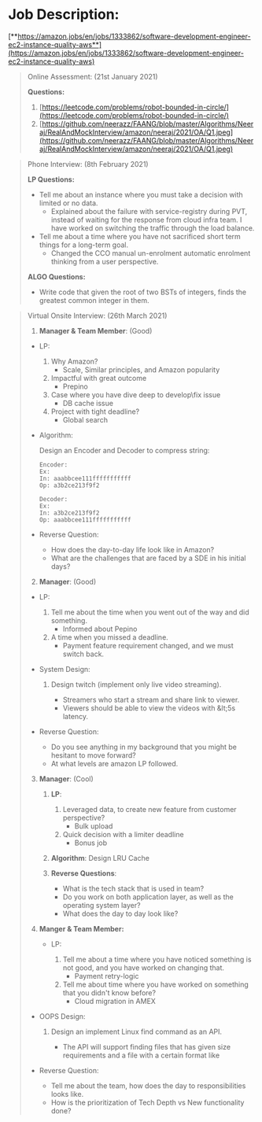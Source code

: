 # Job Description:

[**https://amazon.jobs/en/jobs/1333862/software-development-engineer-ec2-instance-quality-aws**](https://amazon.jobs/en/jobs/1333862/software-development-engineer-ec2-instance-quality-aws)

>Online Assessment: (21st January 2021)
>
>**Questions:**
>1. [https://leetcode.com/problems/robot-bounded-in-circle/](https://leetcode.com/problems/robot-bounded-in-circle/)
>2. [https://github.com/neerazz/FAANG/blob/master/Algorithms/Neeraj/RealAndMockInterview/amazon/neeraj/2021/OA/Q1.jpeg](https://github.com/neerazz/FAANG/blob/master/Algorithms/Neeraj/RealAndMockInterview/amazon/neeraj/2021/OA/Q1.jpeg)

>Phone Interview: (8th February 2021)
>
>**LP Questions:**
>
>- Tell me about an instance where you must take a decision with limited or no data.
>    - Explained about the failure with service-registry during PVT, instead of waiting for the response from cloud infra team. I have worked on switching the traffic through the load balance.
>- Tell me about a time where you have not sacrificed short term things for a long-term goal.
>    - Changed the CCO manual un-enrolment automatic enrolment thinking from a user perspective.
>
>**ALGO Questions:**
>
>- Write code that given the root of two BSTs of integers, finds the greatest common integer in them.

>Virtual Onsite Interview: (26th March 2021)
>
>1.  **Manager & Team Member**: (Good)
>- LP:
>
>   1. Why Amazon?
>       - Scale, Similar principles, and Amazon popularity
>   2. Impactful with great outcome
>       - Prepino
>   3. Case where you have dive deep to develop\fix issue
>       - DB cache issue
>   4. Project with tight deadline?
>       - Global search
>- Algorithm:
> 
>   Design an Encoder and Decoder to compress string:
> 
>       Encoder:
>       Ex:
>       In: aaabbcee111fffffffffff
>       Op: a3b2ce213f9f2
>
>       Decoder:
>       Ex:
>       In: a3b2ce213f9f2
>       Op: aaabbcee111fffffffffff
>
>- Reverse Question:
>    - How does the day-to-day life look like in Amazon?
>    - What are the challenges that are faced by a SDE in his initial days?
>
>2. **Manager**: (Good)
>
>   - LP:
>
>       1. Tell me about the time when you went out of the way and did something.
>           - Informed about Pepino
>       2. A time when you missed a deadline.
>           - Payment feature requirement changed, and we must switch back.
>   - System Design:
>
>       1. Design twitch (implement only live video streaming).
>
>           - Streamers who start a stream and share link to viewer.
>           - Viewers should be able to view the videos with \&lt;5s latency.
>   - Reverse Question:
>
>       - Do you see anything in my background that you might be hesitant to move forward?
>       - At what levels are amazon LP followed.
>3. **Manager**: (Cool)
>
>    1. **LP**:
>
>       1. Leveraged data, to create new feature from customer perspective?
>           - Bulk upload
>       2. Quick decision with a limiter deadline
>           - Bonus job
>    1. **Algorithm**: Design LRU Cache
>    2. **Reverse Questions**:
>
>       - What is the tech stack that is used in team?
>       - Do you work on both application layer, as well as the operating system layer?
>       - What does the day to day look like?
>4. **Manger & Team Member:**
>
>    - LP:
>
>       1. Tell me about a time where you have noticed something is not good, and you have worked on changing that.
>           - Payment retry-logic
>       2. Tell me about time where you have worked on something that you didn&#39;t know before?
>           - Cloud migration in AMEX
>   - OOPS Design:
>
>       1. Design an implement Linux find command as an API.
>
>           - The API will support finding files that has given size requirements and a file with a certain format like
>   - Reverse Question:
>
>       - Tell me about the team, how does the day to responsibilities looks like.
>       - How is the prioritization of Tech Depth vs New functionality done?